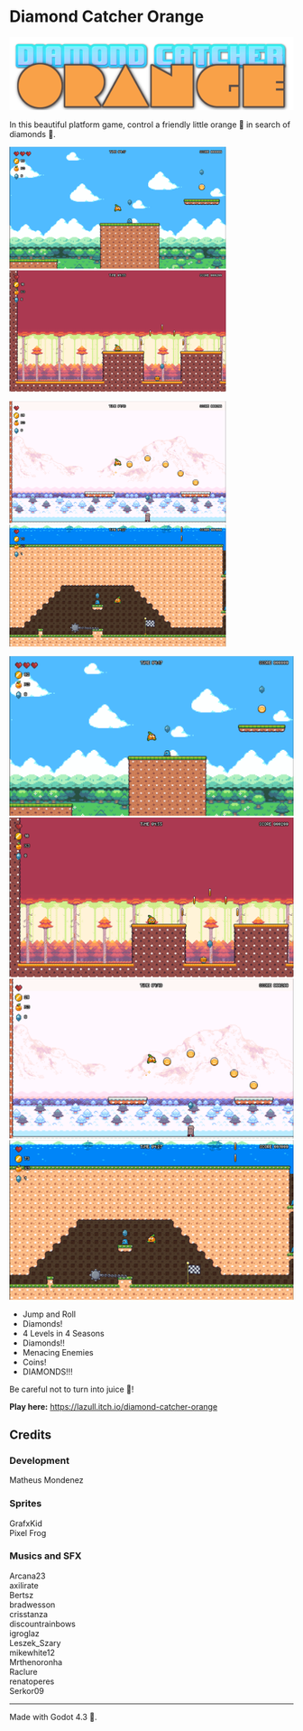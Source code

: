 # Diamond Catcher Orange

![Diamond Catcher Orange](/assets/ui/logo_final.png "Diamond Catcher Orange")

In this beautiful platform game, control a friendly little orange 🍊 in search of diamonds 💎.

<p float="left">
	<img src="/assets/ui/level_1.png" width="384px" />
	<img src="/assets/ui/level_2.png" width="384px" />
</p>
<p float="left">
	<img src="/assets/ui/level_3.png" width="384px" />
	<img src="/assets/ui/level_4.png" width="384px" />
</p>

![Diamond Catcher Orange - Level 1](/assets/ui/level_1.png "Diamond Catcher Orange - Level 1")
![Diamond Catcher Orange - Level 2](/assets/ui/level_2.png "Diamond Catcher Orange - Level 2")
![Diamond Catcher Orange - Level 3](/assets/ui/level_3.png "Diamond Catcher Orange - Level 3")
![Diamond Catcher Orange - Level 4](/assets/ui/level_4.png "Diamond Catcher Orange - Level 4")

- Jump and Roll
- Diamonds!
- 4 Levels in 4 Seasons
- Diamonds!!
- Menacing Enemies
- Coins!
- DIAMONDS!!!

Be careful not to turn into juice 🧃!

**Play here:** https://lazull.itch.io/diamond-catcher-orange

## Credits

### Development
Matheus Mondenez

### Sprites
GrafxKid <br>
Pixel Frog

### Musics and SFX
Arcana23 <br>
axilirate <br>
Bertsz <br>
bradwesson <br>
crisstanza <br>
discountrainbows <br>
igroglaz <br>
Leszek_Szary <br>
mikewhite12 <br>
Mrthenoronha <br>
Raclure <br>
renatoperes <br>
Serkor09

---

Made with Godot 4.3 🤖.
